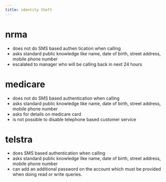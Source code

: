 ```yaml
---
title: identity theft
---
```


# nrma
- does not do SMS based authen tication when calling
- asks standard public knowledge like name, date of birth, street address, mobile phone number
- escalated to manager who will be calling back in next 24 hours

# medicare
- does not do SMS based authentication when calling
- asks standard public knowledge like name, date of birth, street address, mobile phone number
- asks for details on medicare card
- is not possible to disable telephone based customer service

# telstra
- does SMS based authentication when calling
- asks standard public knowledge like name, date of birth, street address, mobile phone number
- can add an additional password on the account which must be provided when doing read or write queries.
